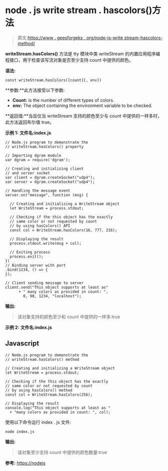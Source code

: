 # node . js write stream . hascolors()方法

> 原文:[https://www . geesforgeks . org/node-js-write stream-hascolors-method/](https://www.geeksforgeeks.org/node-js-writestream-hascolors-method/)

**writeStream.hasColors()** 方法是 tty 模块中类 writeStream 的内置应用程序编程接口，用于检查该写流对象是否至少支持 count 中提供的颜色。

**语法:**

```
const writeStream.hasColors([count][, env])
```

**参数:**此方法接受以下参数:

*   **Count:** is the number of different types of colors.
*   **env:** The object containing the environment variable to be checked.

**返回值:**当且仅当 writeStream 支持的颜色至少与 count 中提供的一样多时，此方法返回布尔值 true。

**示例 1:** **文件名:index.js**

```
// Node.js program to demonstrate the
// writeStream.hasColors() property

// Importing dgram module
var dgram = require('dgram');

// Creating and initializing client
// and server socket
var client = dgram.createSocket("udp4");
var server = dgram.createSocket("udp4");

// Handling the message event
server.on("message", function (msg) {

  // Creating and initializing a WriteStream object
  let WriteStream = process.stdout;

  // Checking if the this object has the exactly
  // same color or not requested by count
  // by using hasColors() API
  const col = WriteStream.hasColors(16, 777, 216);

  // Displaying the result
  process.stdout.write(msg + col);

  // Exiting process
  process.exit();
})
// Binding server with port
.bind(1234, () => {
});

// Client sending message to server
client.send("This object supports at least as"
      + " many colors as provided in count: ",
        0, 98, 1234, "localhost");
```

**输出:**

> 该对象支持的颜色至少和 count 中提供的一样多:true

**示例 2:** **文件名:index.js**

## Javascript

```
// Node.js program to demonstrate the
// writeStream.hasColors() method

// Creating and initializing a WriteStream object
let WriteStream = process.stdout;

// Checking if the this object has the exactly
// same color or not requested by count
// by using hasColors() method
const col = WriteStream.hasColors(256);

// Displaying the result
console.log("This object supports at least as "
  + "many colors as provided in count: ", col);
```

使用以下命令运行 index . js 文件:

```
node index.js

```

**输出:**

> 该对象至少支持 count 中提供的颜色数量:true

**参考:** [https://nodejs](https://nodejs.org/dist/latest-v12.x/docs/api/tty.html#tty_writestream_hascolors_count_env)
